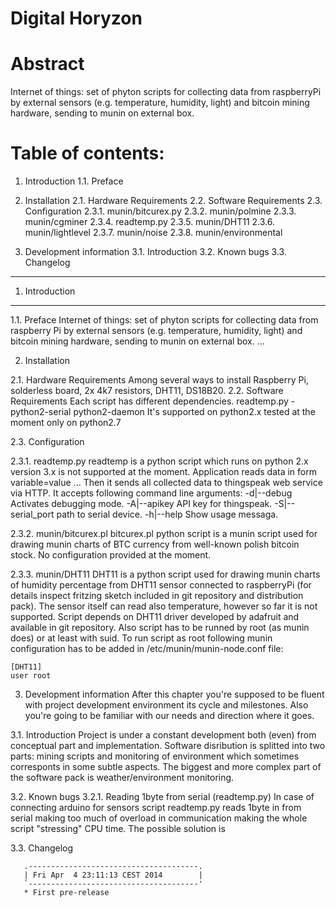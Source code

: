Digital Horyzon
===============


Abstract
===============


Internet of things: set of phyton scripts for collecting data from raspberryPi
by external sensors (e.g. temperature, humidity, light) and bitcoin mining 
hardware, sending to munin on external box. 


Table of contents: 
===============
  1. Introduction 
  1.1. Preface

  2. Installation 
  2.1. Hardware Requirements
  2.2. Software Requirements
  2.3. Configuration
  2.3.1. munin/bitcurex.py
  2.3.2. munin/polmine
  2.3.3. munin/cgminer
  2.3.4. readtemp.py
  2.3.5. munin/DHT11
  2.3.6. munin/lightlevel
  2.3.7. munin/noise
  2.3.8. munin/environmental
  
  3. Development information
  3.1. Introduction
  3.2. Known bugs
  3.3. Changelog

------------------------------------------------------------------------------

1. Introduction
----
  1.1. Preface
   Internet of things: set of phyton scripts for collecting data from raspberry Pi by external sensors 
   (e.g. temperature, humidity, light) and bitcoin mining hardware, sending to munin on external box. 
   ...

2. Installation 

  2.1. Hardware Requirements
   Among several ways to install 
   Raspberry Pi, solderless board, 2x 4k7 resistors, DHT11, DS18B20.
  2.2. Software Requirements
   Each script has different dependencies. 
    readtemp.py - python2-serial python2-daemon
                  It's supported on python2.x tested at the moment only on python2.7
      
  2.3. Configuration

  2.3.1. readtemp.py
	readtemp is a python script which runs on python 2.x version 3.x is not supported 
  at the moment. Application reads data in form variable=value <space> ...
  Then it sends all collected data to thingspeak web service via HTTP.
  It accepts following command line arguments:
     -d|--debug       Activates debugging mode.
     -A|--apikey      API key for thingspeak.
     -S|--serial_port path to serial device.
     -h|--help        Show usage messaga.

  2.3.2. munin/bitcurex.pl
	bitcurex.pl python script is a munin script used for drawing munin charts of BTC
   currency from well-known polish bitcoin stock. No configuration provided at the moment.

  2.3.3. munin/DHT11
	DHT11 is a python script used for drawing munin charts of humidity percentage from
   DHT11 sensor connected to raspberryPi (for details inspect fritzing sketch included in
   git repository and distribution pack).  The sensor itself can read also temperature,
   however so far it is not supported. Script depends on DHT11 driver developed by
   adafruit and available in git repository. Also script has to be runned by root (as munin does)
   or at least with suid. To run script as root following munin configuration
   has to be added in /etc/munin/munin-node.conf file:
   ```
   [DHT11]
   user root 
   ```
  
   



3. Development information
  	After this chapter you're supposed to be fluent with project development environment its
  cycle and milestones. Also you're going to be familiar with our needs and direction where it goes.

  3.1. Introduction
	Project is under a constant development both (even) from conceptual part and implementation.
  Software disribution is splitted into two parts: mining scripts and monitoring of environment which
  sometimes corresponts in some subtle aspects. The biggest and more complex part of the software pack
  is weather/environment monitoring.

  3.2. Known bugs
   3.2.1. Reading 1byte from serial (readtemp.py)
         In case of connecting arduino for sensors script readtemp.py reads
         1byte in from serial making too much of overload in communication making the
         whole script "stressing" CPU time.  The possible solution is 

  3.3. Changelog
```
   .--------------------------------------.
   | Fri Apr  4 23:11:13 CEST 2014        |
   `--------------------------------------'
   * First pre-release
   
```
